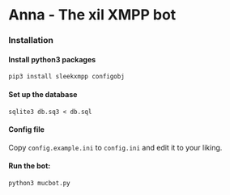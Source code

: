# Anna - The xil XMPP bot

### Installation

#### Install python3 packages
    pip3 install sleekxmpp configobj

#### Set up the database
    sqlite3 db.sq3 < db.sql

#### Config file
Copy `config.example.ini` to `config.ini` and edit it to your liking.

#### Run the bot:
	python3 mucbot.py
